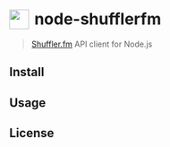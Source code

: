 # <img src="https://d1v2xm8p2pd3wl.cloudfront.net/assets/static/images/shuffler_logo_200.png" width="35" align="left">&nbsp;node-shufflerfm

> [Shuffler.fm](https://shuffler.fm) API client for Node.js

## Install

## Usage

## License
